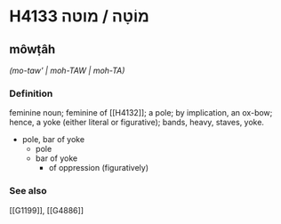 # H4133 מוֹטָה / מוטה

## môwṭâh

_(mo-taw' | moh-TAW | moh-TA)_

### Definition

feminine noun; feminine of [[H4132]]; a pole; by implication, an ox-bow; hence, a yoke (either literal or figurative); bands, heavy, staves, yoke.

- pole, bar of yoke
    - pole
    - bar of yoke
        - of oppression (figuratively)
### See also

[[G1199]], [[G4886]]

